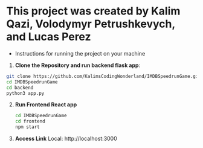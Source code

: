 # This project was created by Kalim Qazi, Volodymyr Petrushkevych, and Lucas Perez

* Instructions for running the project on your machine

1. **Clone the Repository and run backend flask app**:
  ```bash
  git clone https://github.com/KalimsCodingWonderland/IMDBSpeedrunGame.git
  cd IMDBSpeedrunGame
  cd backend
  python3 app.py
```
2. **Run Frontend React app**
   ```bash
   cd IMDBSpeedrunGame
   cd frontend
   npm start
   ```
3. **Access Link**
Local: http://localhost:3000
